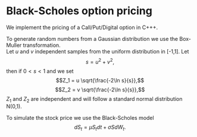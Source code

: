 # Black-Scholes option pricing

We implement the pricing of a Call/Put/Digital option in C+++.

To generate random numbers from a Gaussian distribution we use the Box-Muller transformation.\
Let $u$ and $v$ independent samples from the uniform distribution in [-1,1]. Let
$$s = u^2 + v^2,$$
then if $0 < s < 1$ and we set
$$Z_1 = u  \sqrt{\frac{-2\ln s}{s}},$$
$$Z_2 = v  \sqrt{\frac{-2\ln s}{s}},$$
$Z_1$ and $Z_2$ are independent and will follow a standard normal distribution N(0,1).

To simulate the stock price we use the Black-Scholes model
$$dS_t = \mu S_t dt + \sigma S dW_t.$$



